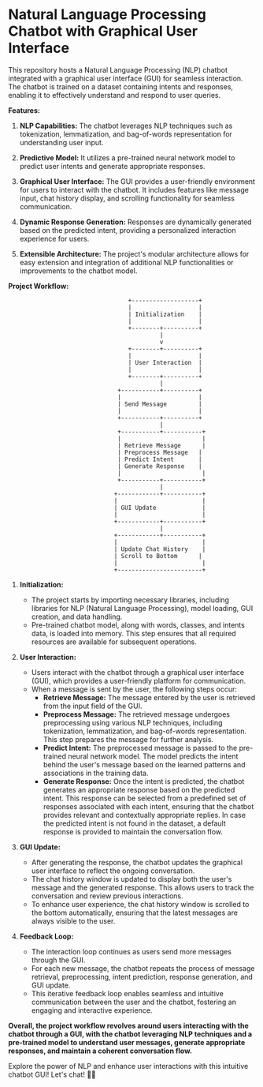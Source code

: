 # Natural Language Processing Chatbot with Graphical User Interface

This repository hosts a Natural Language Processing (NLP) chatbot integrated with a graphical user interface (GUI) for seamless interaction. The chatbot is trained on a dataset containing intents and responses, enabling it to effectively understand and respond to user queries.

**Features:**

1. **NLP Capabilities:** The chatbot leverages NLP techniques such as tokenization, lemmatization, and bag-of-words representation for understanding user input.
   
2. **Predictive Model:** It utilizes a pre-trained neural network model to predict user intents and generate appropriate responses.

3. **Graphical User Interface:** The GUI provides a user-friendly environment for users to interact with the chatbot. It includes features like message input, chat history display, and scrolling functionality for seamless communication.

4. **Dynamic Response Generation:** Responses are dynamically generated based on the predicted intent, providing a personalized interaction experience for users.

5. **Extensible Architecture:** The project's modular architecture allows for easy extension and integration of additional NLP functionalities or improvements to the chatbot model.
   

**Project Workflow:**

                                      +-------------------+
                                      |                   |
                                      | Initialization    |
                                      |                   |
                                      +--------+----------+
                                               |
                                               v
                                      +--------+----------+
                                      |                   |
                                      | User Interaction  |
                                      |                   |
                                      +--------+----------+
                                               |
                                   +-----------+----------+
                                   |                      |
                                   | Send Message         |
                                   |                      |
                                   +-----------+----------+
                                               |
                                   +-----------+-----------+
                                   |                       |
                                   | Retrieve Message      |
                                   | Preprocess Message   |
                                   | Predict Intent       |
                                   | Generate Response    |
                                   |                       |
                                   +-----------+-----------+
                                               |
                                  +------------+-----------+
                                  |                        |
                                  | GUI Update             |
                                  |                        |
                                  +------------+-----------+
                                               |
                                  +------------+-----------+
                                  |                        |
                                  | Update Chat History    |
                                  | Scroll to Bottom      |
                                  |                        |
                                  +------------------------+


1. **Initialization:**
   - The project starts by importing necessary libraries, including libraries for NLP (Natural Language Processing), model loading, GUI creation, and data handling.
   - Pre-trained chatbot model, along with words, classes, and intents data, is loaded into memory. This step ensures that all required resources are available for subsequent operations.

2. **User Interaction:**
   - Users interact with the chatbot through a graphical user interface (GUI), which provides a user-friendly platform for communication.
   - When a message is sent by the user, the following steps occur:
     - **Retrieve Message:** The message entered by the user is retrieved from the input field of the GUI.
     - **Preprocess Message:** The retrieved message undergoes preprocessing using various NLP techniques, including tokenization, lemmatization, and bag-of-words representation. This step prepares the message for further analysis.
     - **Predict Intent:** The preprocessed message is passed to the pre-trained neural network model. The model predicts the intent behind the user's message based on the learned patterns and associations in the training data.
     - **Generate Response:** Once the intent is predicted, the chatbot generates an appropriate response based on the predicted intent. This response can be selected from a predefined set of responses associated with each intent, ensuring that the chatbot provides relevant and contextually appropriate replies. In case the predicted intent is not found in the dataset, a default response is provided to maintain the conversation flow.

3. **GUI Update:**
   - After generating the response, the chatbot updates the graphical user interface to reflect the ongoing conversation.
   - The chat history window is updated to display both the user's message and the generated response. This allows users to track the conversation and review previous interactions.
   - To enhance user experience, the chat history window is scrolled to the bottom automatically, ensuring that the latest messages are always visible to the user.

4. **Feedback Loop:**
   - The interaction loop continues as users send more messages through the GUI.
   - For each new message, the chatbot repeats the process of message retrieval, preprocessing, intent prediction, response generation, and GUI update.
   - This iterative feedback loop enables seamless and intuitive communication between the user and the chatbot, fostering an engaging and interactive experience.

**Overall, the project workflow revolves around users interacting with the chatbot through a GUI, with the chatbot leveraging NLP techniques and a pre-trained model to understand user messages, generate appropriate responses, and maintain a coherent conversation flow.**



Explore the power of NLP and enhance user interactions with this intuitive chatbot GUI! Let's chat! 🤖💬
